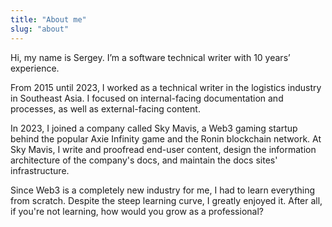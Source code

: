 ```yaml
---
title: "About me"
slug: "about"
---
```


Hi, my name is Sergey. I’m a software technical writer with 10 years’ experience.

From 2015 until 2023, I worked as a technical writer in the logistics industry in Southeast Asia. I focused on internal-facing documentation and processes, as well as external-facing content.

In 2023, I joined a company called Sky Mavis, a Web3 gaming startup behind the popular Axie Infinity game and the Ronin blockchain network. At Sky Mavis, I write and proofread end-user content, design the information architecture of the company's docs, and maintain the docs sites' infrastructure.

Since Web3 is a completely new industry for me, I had to learn everything from scratch. Despite the steep learning curve, I greatly enjoyed it. After all, if you're not learning, how would you grow as a professional?
